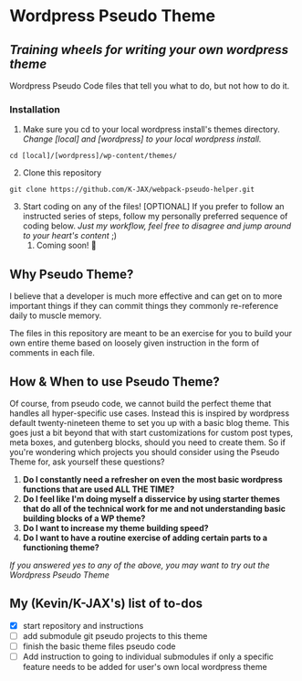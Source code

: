 # Wordpress Pseudo Theme
## _Training wheels for writing your own wordpress theme_
Wordpress Pseudo Code files that tell you what to do, but not how to do it.


### Installation
1. Make sure you cd to your local wordpress install's themes directory.
_Change [local] and [wordpress] to your local wordpress install._
```
cd [local]/[wordpress]/wp-content/themes/
```
2. Clone this repository
```
git clone https://github.com/K-JAX/webpack-pseudo-helper.git
```
3. Start coding on any of the files! 
[OPTIONAL] If you prefer to follow an instructed series of steps, follow my personally preferred sequence of coding below. _Just my workflow, feel free to disagree and jump around to your heart's content_ ;)
    1. Coming soon! 💩


## Why Pseudo Theme?
I believe that a developer is much more effective and can get on to more important things if they can commit things they commonly re-reference daily to muscle memory.

The files in this repository are meant to be an exercise for you to build your own entire theme based on loosely given instruction in the form of comments in each file.

## How & When to use Pseudo Theme?
Of course, from pseudo code, we cannot build the perfect theme that handles all hyper-specific use cases. Instead this is inspired by wordpress default twenty-nineteen theme to set you up with a basic blog theme. This goes just a bit beyond that with start customizations for custom post types, meta boxes, and gutenberg blocks, should you need to create them.
So if you're wondering which projects you should consider using the Pseudo Theme for, ask yourself these questions?
1. **Do I constantly need a refresher on even the most basic wordpress functions that are used ALL THE TIME?**
1. **Do I feel like I'm doing myself a disservice by using starter themes that do all of the technical work for me and not understanding basic building blocks of a WP theme?**
1. **Do I want to increase my theme building speed?**
1. **Do I want to have a routine exercise of adding certain parts to a functioning theme?**

_If you answered yes to any of the above, you may want to try out the Wordpress Pseudo Theme_

## My (Kevin/K-JAX's) list of to-dos
- [x] start repository and instructions
- [ ] add submodule git pseudo projects to this theme
- [ ] finish the basic theme files pseudo code
- [ ] Add instruction to going to individual submodules if only a specific feature needs to be added for user's own local wordpress theme